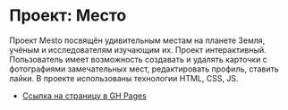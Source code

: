 # Проект: Место

Проект Mesto посвящён удивительным местам на планете Земля, учёным и исследователям изучающим их. Проект интерактивный. Пользователь имеет возможность создавать и удалять карточки с фотографиями замечательных мест, редактировать профиль, ставить лайки. В проекте использованы технологии HTML, CSS, JS.

* [Ссылка на страницу в GH Pages](https://tan4ka.github.io/mesto/)
